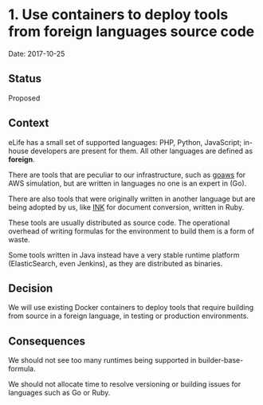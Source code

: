 # 1. Use containers to deploy tools from foreign languages source code

Date: 2017-10-25

## Status

Proposed

## Context

eLife has a small set of supported languages: PHP, Python, JavaScript; in-house developers are present for them. All other languages are defined as **foreign**.

There are tools that are peculiar to our infrastructure, such as [goaws](https://github.com/p4tin/goaws) for AWS simulation, but are written in languages no one is an expert in (Go).

There are also tools that were originally written in another language but are being adopted by us, like [INK](https://gitlab.coko.foundation/INK/ink-api) for document conversion, written in Ruby.

These tools are usually distributed as source code. The operational overhead of writing formulas for the environment to build them is a form of waste.

Some tools written in Java instead have a very stable runtime platform (ElasticSearch, even Jenkins), as they are distributed as binaries.

## Decision

We will use existing Docker containers to deploy tools that require building from source in a foreign language, in testing or production environments.

## Consequences

We should not see too many runtimes being supported in builder-base-formula.

We should not allocate time to resolve versioning or building issues for languages such as Go or Ruby.
